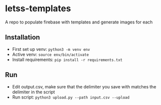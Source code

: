 # letss-templates

A repo to populate firebase with templates and generate images for each

## Installation

* First set up venv: `python3 -m venv env`
* Active venv: `source env/bin/activate`
* Install requirements: `pip install -r requirements.txt`

## Run

* Edit output.csv, make sure that the delimiter you save with matches the delimiter in the script
* Run script: `python3 upload.py --path input.csv --upload`
